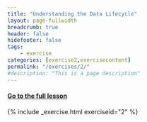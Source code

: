 ```yaml
---
title: "Understanding the Data Lifecycle"
layout: page-fullwidth
breadcrumb: true
header: false
hidefooter: false
tags:
    - exercise
categories: [exercise2,exercisecontent]
permalink: "/exercises/2/"
#description: "This is a page description"
---
```

<h4><a href="{{ site.url }}{{ site.baseurl }}/modules/1/a">Go to the full lesson</a></h4>
{% include _exercise.html exerciseid="2" %}
